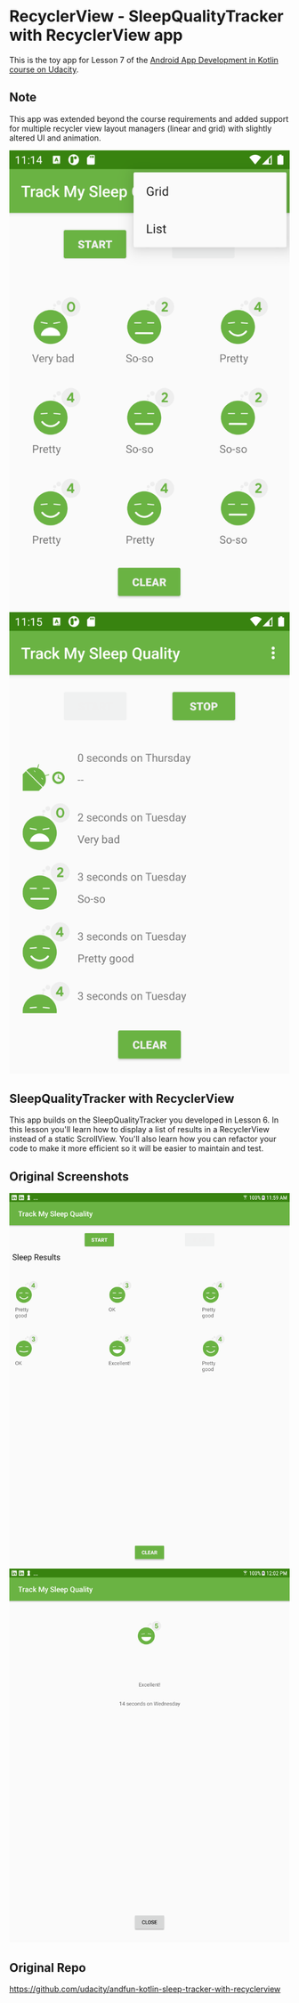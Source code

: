 # RecyclerView - SleepQualityTracker with RecyclerView app

This is the toy app for Lesson 7 of the [Android App Development in Kotlin course on Udacity](https://classroom.udacity.com/courses/ud9012/).

## Note
This app was extended beyond the course requirements and added support for multiple recycler view layout managers (linear and grid) with slightly altered UI and animation.

![Screenshot1](screenshots/sleep_tracker_recycler_home_action_menu.png)
![Screenshot2](screenshots/sleep_tracker_recycler_home_linear.png)

## SleepQualityTracker with RecyclerView

This app builds on the SleepQualityTracker you developed in Lesson 6.  In this lesson you'll learn how to display a list of results in a RecyclerView instead of a static ScrollView. You'll also learn how you can refactor your code to make it more efficient so it will be easier to maintain and test.

## Original Screenshots

![Screenshot1](screenshots/sleep_tracker_recycler_home.png)
![Screenshot2](screenshots/sleep_tracker_recycler_detail.png)

## Original Repo
https://github.com/udacity/andfun-kotlin-sleep-tracker-with-recyclerview